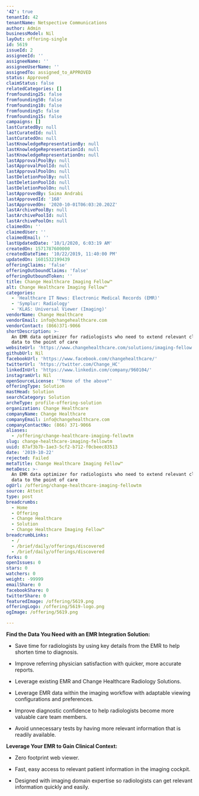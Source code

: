 ```yaml
---
'42': true
tenantId: 42
tenantName: Netspective Communications
author: Admin
businessModel: Nil
layOut: offering-single
id: 5619
issueId: 2
assigneeId: ''
assigneeName: ''
assigneeUserName: ''
assignedTo: assigned_to_APPROVED
status: Approved
claimStatus: false
relatedCategories: []
fromfounding25: false
fromfounding50: false
fromfounding10: false
fromfounding5: false
fromfounding15: false
campaigns: []
lastCuratedBy: null
lastCuratedId: null
lastCuratedOn: null
lastKnowledgeRepresentationBy: null
lastKnowledgeRepresentationId: null
lastKnowledgeRepresentationOn: null
lastApprovalPoolBy: null
lastApprovalPoolId: null
lastApprovalPoolOn: null
lastDeletionPoolBy: null
lastDeletionPoolId: null
lastDeletionPoolOn: null
lastApprovedBy: Saima Andrabi
lastApprovedId: '168'
lastApprovedOn: '2020-10-01T06:03:20.202Z'
lastArchivePoolBy: null
lastArchivePoolId: null
lastArchivePoolOn: null
claimedOn: ''
claimedUser: ''
claimedEmail: ''
lastUpdatedDate: '10/1/2020, 6:03:19 AM'
createdOn: 1571787600000
createdDateTime: '10/22/2019, 11:40:00 PM'
updatedOn: 1601532199439
offeringClaims: 'false'
offeringOutboundClaims: 'false'
offeringOutboundToken: ''
title: Change Healthcare Imaging Fellow™
alt: Change Healthcare Imaging Fellow™
categories:
  - 'Healthcare IT News: Electronic Medical Records (EMR)'
  - 'Symplur: Radiology'
  - 'KLAS: Universal Viewer (Imaging)'
vendorName: Change Healthcare
vendorEmail: info@changehealthcare.com
vendorContact: (866)371-9066
shortDescription: >-
  An EMR data optimizer for radiologists who need to extend relevant clinical
  data to the point of care
websiteUrl: 'https://www.changehealthcare.com/solutions/imaging-fellow'
githubUrl: Nil
facebookUrl: 'https://www.facebook.com/changehealthcare/'
twitterUrl: 'https://twitter.com/Change_HC'
linkedInUrl: 'https://www.linkedin.com/company/960104/'
instagramUrl: Nil
openSourceLicense: '"None of the above"'
offeringType: Solution
mastHead: Solution
searchCategory: Solution
archeType: profile-offering-solution
organization: Change Healthcare
companyName: Change Healthcare
companyEmail: info@changehealthcare.com
companyContactNo: (866) 371-9066
aliases:
  - /offering/change-healthcare-imaging-fellowtm
slug: change-healthcare-imaging-fellowtm
uuid: 87af3b7b-1ae3-5cf2-b712-f0cbeec83513
date: '2019-10-22'
rejected: Failed
metaTitle: Change Healthcare Imaging Fellow™
metaDesc: >-
  An EMR data optimizer for radiologists who need to extend relevant clinical
  data to the point of care
ogUrl: /offering/change-healthcare-imaging-fellowtm
source: Attest
type: post
breadcrumbs:
  - Home
  - Offering
  - Change Healthcare
  - Solution
  - Change Healthcare Imaging Fellow™
breadcrumbLinks:
  - /
  - /brief/daily/offerings/discovered
  - /brief/daily/offerings/discovered
forks: 0
openIssues: 0
stars: 0
watchers: 0
weight: -99999
emailShare: 0
facebookShare: 0
twitterShare: 0
featuredImage: /offering/5619.png
offeringLogo: /offering/5619-logo.png
ogImage: /offering/5619.png

---
```

**Find the Data You Need with an EMR Integration Solution:**

* Save time for radiologists by using key details from the EMR to help shorten time to diagnosis.

* Improve referring physician satisfaction with quicker, more accurate reports.

* Leverage existing EMR and Change Healthcare Radiology Solutions.

* Leverage EMR data within the imaging workflow with adaptable viewing configurations and preferences.

* Improve diagnostic confidence to help radiologists become more valuable care team members.

* Avoid unnecessary tests by having more relevant information that is readily available.

**Leverage Your EMR to Gain Clinical Context:**

* Zero footprint web viewer.

* Fast, easy access to relevant patient information in the imaging cockpit.

* Designed with imaging domain expertise so radiologists can get relevant information quickly and easily.